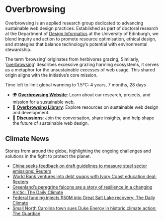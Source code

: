 # Overbrowsing

Overbrowsing is an applied research group dedicated to advancing sustainable web design practices. Established as part of doctoral research at the Department of [Design Informatics](https://www.designinformatics.org) at the University of Edinburgh, we blend inquiry and action to promote resource optimisation, ethical design, and strategies that balance technology’s potential with environmental stewardship.

The term ‘browsing’ originates from herbivores grazing, Similarly, ‘[overbrowsing](https://en.wikipedia.org/wiki/Browsing_(herbivory)#Overbrowsing)’ describes excessive grazing harming ecosystems, it serves as a metaphor for the unsustainable excesses of web usage. This shared origin aligns with the initiative’s core mission.

<!-- clock-time -->
Time left to limit global warming to 1.5°C: 4 years, 7 months, 28 days
<!-- /clock-time -->

- 🌍 [**Overbrowsing Website**](https://overbrowsing.com): Learn about our research, projects, and mission for a sustainable web.
- 📗 [**Overbrowsing Library**](https://overbrowsing.com/resources/library): Explore resources on sustainable web design and development.
- 💬 [**Discussions**](https://github.com/orgs/overbrowsing/discussions): Join the conversation, share insights, and help shape the future of sustainable web design.

## Climate News
Stories from around the globe, highlighting the ongoing challenges and solutions in the fight to protect the planet.
<!-- clock-news -->
- [China seeks feedback on draft guidelines to measure steel sector emissions: Reuters](https://www.reuters.com/world/china/china-solicits-public-feedback-guidelines-steel-sector-greenhouse-gas-emissions-2024-12-06/ )
- [World Bank ventures into debt swaps with Ivory Coast education deal: Reuters](https://www.reuters.com/world/africa/world-bank-ventures-into-debt-swaps-with-ivory-coast-education-deal-2024-12-05/ )
- [Greenland’s peregrine falcons are a story of resilience in a changing Arctic: The Daily Climate](https://www.dailyclimate.org/greenlands-peregrine-falcons-resilience-2670306087.html   )
- [Federal funding injects $50M into Great Salt Lake recovery: The Daily Climate](https://www.theguardian.com/environment/2024/dec/04/carrboro-north-carolina-duke-energy-lawsuit )
- [Small North Carolina town sues Duke Energy in historic climate action: The Guardian](https://www.theguardian.com/environment/2024/dec/04/carrboro-north-carolina-duke-energy-lawsuit )
<!-- /clock-news -->
